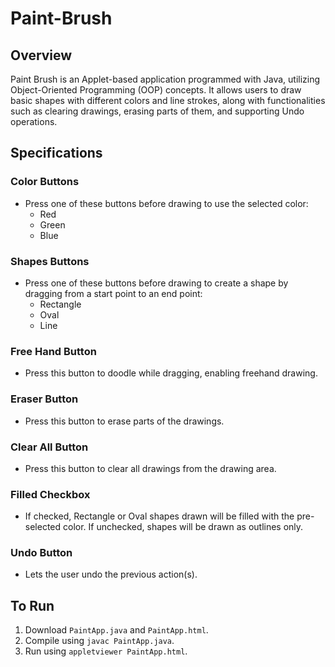 # Paint-Brush

## Overview
Paint Brush is an Applet-based application programmed with Java, utilizing Object-Oriented Programming (OOP) concepts. It allows users to draw basic shapes with different colors and line strokes, along with functionalities such as clearing drawings, erasing parts of them, and supporting Undo operations.

## Specifications

### Color Buttons
- Press one of these buttons before drawing to use the selected color:
  - Red
  - Green
  - Blue

### Shapes Buttons
- Press one of these buttons before drawing to create a shape by dragging from a start point to an end point:
  - Rectangle
  - Oval
  - Line

### Free Hand Button
- Press this button to doodle while dragging, enabling freehand drawing.

### Eraser Button
- Press this button to erase parts of the drawings.

### Clear All Button
- Press this button to clear all drawings from the drawing area.

### Filled Checkbox
- If checked, Rectangle or Oval shapes drawn will be filled with the pre-selected color. If unchecked, shapes will be drawn as outlines only.

### Undo Button
- Lets the user undo the previous action(s).

## To Run
1. Download `PaintApp.java` and `PaintApp.html`.
2. Compile using `javac PaintApp.java`.
3. Run using `appletviewer PaintApp.html`.
